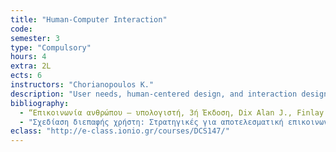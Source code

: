 ```yaml
---
title: "Human-Computer Interaction"
code: 
semester: 3
type: "Compulsory"
hours: 4
extra: 2L
ects: 6
instructors: "Chorianopoulos K."
description: "User needs, human-centered design, and interaction design. Design and development of interactive prototypes. Methods and techniques for user evaluation."
bibliography: 
  - “Επικοινωνία ανθρώπου – υπολογιστή, 3ή Έκδοση, Dix Alan J., Finlay Janet E., Abowd Gregory D., Beale Russell, Εκδόσεις Α. Γκιούρδα, ISBN 960-512-503-X, 2007"
  - "Σχεδίαση διεπαφής χρήστη: Στρατηγικές για αποτελεσματική επικοινωνία ανθρώπου-υπολογιστή, ISBN: 9789604182565, Συγγραφέας: Ben Shneiderman, Catherine Plaisant, Εκδότης: Τζιόλα"
eclass: "http://e-class.ionio.gr/courses/DCS147/"
---
```

